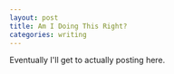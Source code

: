 ```yaml
---
layout: post
title: Am I Doing This Right?
categories: writing
---
```


Eventually I'll get to actually posting here.
